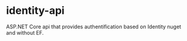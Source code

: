 # identity-api
ASP.NET Core api that provides authentification based on Identity nuget and without EF.
